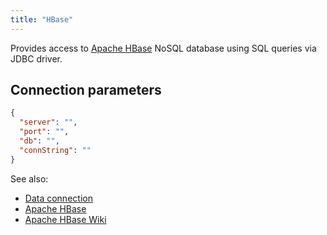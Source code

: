 ```yaml
---
title: "HBase"
---
```


Provides access to [Apache HBase](https://hbase.apache.org/) NoSQL database
using SQL queries via JDBC driver.

## Connection parameters

```json
{
  "server": "",
  "port": "",
  "db": "",
  "connString": ""
}
```

See also:

* [Data connection](../access.md#data-connection)
* [Apache HBase](https://hbase.apache.org/)
* [Apache HBase Wiki](https://en.wikipedia.org/wiki/Apache_HBase)
